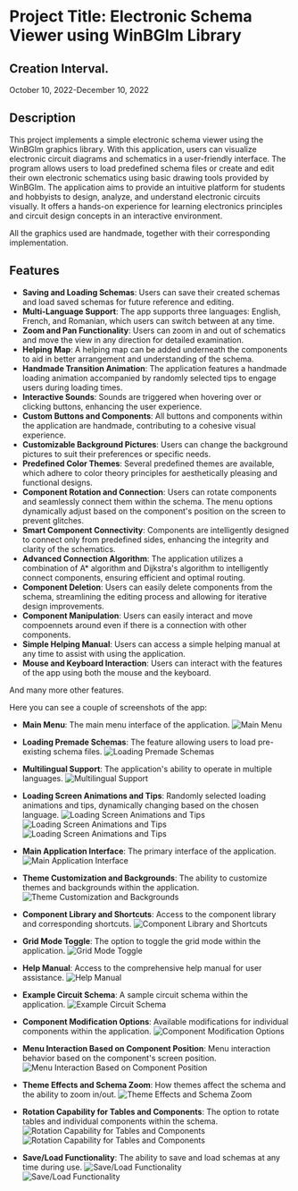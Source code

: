 # Project Title: Electronic Schema Viewer using WinBGIm Library

## Creation Interval.
October 10, 2022-December 10, 2022

## Description
This project implements a simple electronic schema viewer using the WinBGIm graphics library. With this application, users can visualize electronic circuit diagrams and schematics in a user-friendly interface. The program allows users to load predefined schema files or create and edit their own electronic schematics using basic drawing tools provided by WinBGIm. The application aims to provide an intuitive platform for students and hobbyists to design, analyze, and understand electronic circuits visually. It offers a hands-on experience for learning electronics principles and circuit design concepts in an interactive environment.

All the graphics used are handmade, together with their corresponding implementation.

## Features

- **Saving and Loading Schemas**: Users can save their created schemas and load saved schemas for future reference and editing.
- **Multi-Language Support**: The app supports three languages: English, French, and Romanian, which users can switch between at any time.
- **Zoom and Pan Functionality**: Users can zoom in and out of schematics and move the view in any direction for detailed examination.
- **Helping Map**: A helping map can be added underneath the components to aid in better arrangement and understanding of the schema.
- **Handmade Transition Animation**: The application features a handmade loading animation accompanied by randomly selected tips to engage users during loading times.
- **Interactive Sounds**: Sounds are triggered when hovering over or clicking buttons, enhancing the user experience.
- **Custom Buttons and Components**: All buttons and components within the application are handmade, contributing to a cohesive visual experience.
- **Customizable Background Pictures**: Users can change the background pictures to suit their preferences or specific needs.
- **Predefined Color Themes**: Several predefined themes are available, which adhere to color theory principles for aesthetically pleasing and functional designs.
- **Component Rotation and Connection**: Users can rotate components and seamlessly connect them within the schema. The menu options dynamically adjust based on the component's position on the screen to prevent glitches.
- **Smart Component Connectivity**: Components are intelligently designed to connect only from predefined sides, enhancing the integrity and clarity of the schematics.
- **Advanced Connection Algorithm**: The application utilizes a combination of A* algorithm and Dijkstra's algorithm to intelligently connect components, ensuring efficient and optimal routing.
- **Component Deletion**: Users can easily delete components from the schema, streamlining the editing process and allowing for iterative design improvements.
- **Component Manipulation**: Users can easily interact and move compoennets around even if there is a connection with other components.
- **Simple Helping Manual**: Users can access a simple helping manual at any time to assist with using the application.
- **Mouse and Keyboard Interaction**: Users can interact with the features of the app using both the mouse and the keyboard.

And many more other features.

Here you can see a couple of screenshots of the app:

- **Main Menu**: The main menu interface of the application.
  ![Main Menu](https://github.com/AlexandruRoscaPOO/Electron/assets/113398639/bb90b2ff-869f-4d86-bfaf-040165a87926)

- **Loading Premade Schemas**: The feature allowing users to load pre-existing schema files.
  ![Loading Premade Schemas](https://github.com/AlexandruRoscaPOO/Electron/assets/113398639/1fdd1674-c3c5-4528-8aa8-f276f4957fcf)

- **Multilingual Support**: The application's ability to operate in multiple languages.
  ![Multilingual Support](https://github.com/AlexandruRoscaPOO/Electron/assets/113398639/2a1266b3-0b6e-4fe7-b5f6-f62fc9a73b35)

- **Loading Screen Animations and Tips**: Randomly selected loading animations and tips, dynamically changing based on the chosen language.
  ![Loading Screen Animations and Tips](https://github.com/AlexandruRoscaPOO/Electron/assets/113398639/6505eca7-75b3-41f3-800e-8aee615bf13c)  
  ![Loading Screen Animations and Tips](https://github.com/AlexandruRoscaPOO/Electron/assets/113398639/42d24d1b-a946-404c-acfb-b151a5d06ec2)  
  ![Loading Screen Animations and Tips](https://github.com/AlexandruRoscaPOO/Electron/assets/113398639/9d7f4b0a-80b3-4a0d-bdcb-b0443350e6bf)

- **Main Application Interface**: The primary interface of the application.
  ![Main Application Interface](https://github.com/AlexandruRoscaPOO/Electron/assets/113398639/fd959cbf-bb47-43e9-b013-1a7d1eba860d)

- **Theme Customization and Backgrounds**: The ability to customize themes and backgrounds within the application.
  ![Theme Customization and Backgrounds](https://github.com/AlexandruRoscaPOO/Electron/assets/113398639/4e9cb57f-cc34-4087-ba1f-060fe2e48ad8)

- **Component Library and Shortcuts**: Access to the component library and corresponding shortcuts.
  ![Component Library and Shortcuts](https://github.com/AlexandruRoscaPOO/Electron/assets/113398639/97138714-1e03-40bf-9179-65929339bf0b)

- **Grid Mode Toggle**: The option to toggle the grid mode within the application.
  ![Grid Mode Toggle](https://github.com/AlexandruRoscaPOO/Electron/assets/113398639/c3f5758f-7f7e-4021-984d-826a49f1767d)

- **Help Manual**: Access to the comprehensive help manual for user assistance.
  ![Help Manual](https://github.com/AlexandruRoscaPOO/Electron/assets/113398639/04a04759-9e46-48cc-a887-8f14e6b86544)

- **Example Circuit Schema**: A sample circuit schema within the application.
  ![Example Circuit Schema](https://github.com/AlexandruRoscaPOO/Electron/assets/113398639/c4368177-bf0a-4b52-aadb-8d93b82b555b)

- **Component Modification Options**: Available modifications for individual components within the application.
  ![Component Modification Options](https://github.com/AlexandruRoscaPOO/Electron/assets/113398639/4afcc89f-6c03-4b44-ade9-78e0ed1f940d)

- **Menu Interaction Based on Component Position**: Menu interaction behavior based on the component's screen position.
  ![Menu Interaction Based on Component Position](https://github.com/AlexandruRoscaPOO/Electron/assets/113398639/f98c3cd3-c8d6-4f3b-8ac1-b59374d8c765)

- **Theme Effects and Schema Zoom**: How themes affect the schema and the ability to zoom in/out.
  ![Theme Effects and Schema Zoom](https://github.com/AlexandruRoscaPOO/Electron/assets/113398639/d3c2fdce-1ecc-457e-abbc-a4479ffb141e)

- **Rotation Capability for Tables and Components**: The option to rotate tables and individual components within the schema.
  ![Rotation Capability for Tables and Components](https://github.com/AlexandruRoscaPOO/Electron/assets/113398639/6b8806b0-b6f1-4096-ad68-3e12b40f2b53)  
  ![Rotation Capability for Tables and Components](https://github.com/AlexandruRoscaPOO/Electron/assets/113398639/c1d09ef2-e7a2-44a2-b83a-644b231ba3cc)

- **Save/Load Functionality**: The ability to save and load schemas at any time during use.
  ![Save/Load Functionality](https://github.com/AlexandruRoscaPOO/Electron/assets/113398639/a53514ad-9f31-461e-b5bf-078d49291c16)  
  ![Save/Load Functionality](https://github.com/AlexandruRoscaPOO/Electron/assets/113398639/5dfe0f1b-fad2-412c-b2b3-a6810c715cb7)





